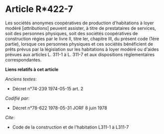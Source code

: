 # Article R*422-7

Les sociétés anonymes coopératives de production d'habitations à loyer modéré  [*attributions*] peuvent assister, à titre de
prestataires de services, soit des personnes physiques, soit des sociétés coopératives de construction régies par le livre
II, titre Ier, chapitre III, du présent code (1ère partie), lorsque ces personnes physiques et ces sociétés bénéficient de
prêts prévus par la législation sur les habitations à loyer modéré ou d'aides prévues aux articles L. 311-1 à L. 311-7 et aux
dispositions réglementaires correspondantes.

**Liens relatifs à cet article**

_Anciens textes_:

  - Décret n°74-239 1974-05-15 art. 2

_Codifié par_:

  - Décret n°78-622 1978-05-31 JORF 8 juin 1978

_Cite_:

  - Code de la construction et de l'habitation L311-1 à L311-7
